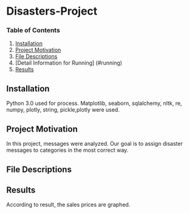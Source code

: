 # Disasters-Project


### Table of Contents

1. [Installation](#installation)
2. [Project Motivation](#motivation)
3. [File Descriptions](#files)
4. [Detail Information for Running] (#running)
4. [Results](#results)

## Installation <a name="installation"></a>

Python 3.0 used for process. Matplotlib, seaborn, sqlalchemy, nltk, re, numpy, plotly, string, pickle,plotly were used.


## Project Motivation<a name="motivation"></a>
In this project,  messages were analyzed. Our goal is to assign disaster messages to categories in the most correct way.


## File Descriptions <a name="files"></a>



## Results<a name="results"></a>
According to result, the sales prices are graphed.
